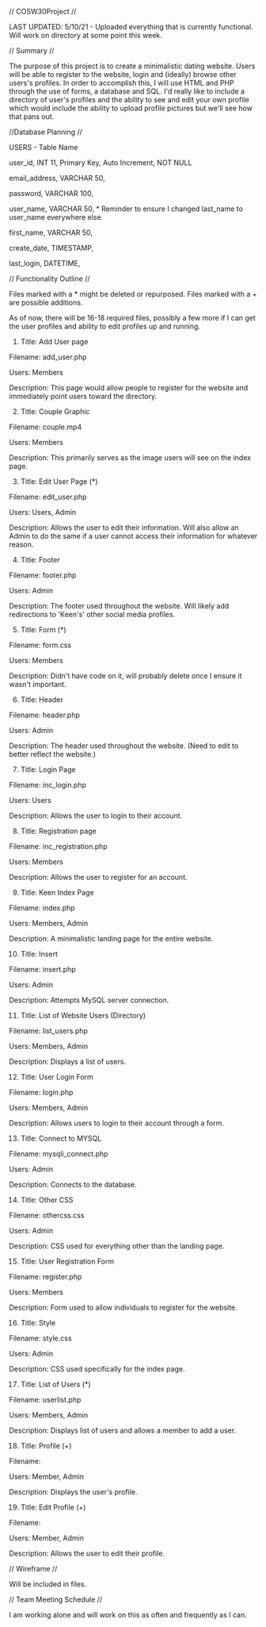 // COSW30Project //

LAST UPDATED: 5/10/21 - Uploaded everything that is currently functional. Will work on directory at some point this week. 

// Summary //

The purpose of this project is to create a minimalistic dating website. Users will be able to register to the website, login and (ideally) browse other users's profiles. In order to accomplish this, I will use HTML and PHP through the use of forms, a database and SQL. I'd really like to include a directory of user's profiles and the ability to see and edit your own profile which would include the ability to upload profile pictures but we'll see how that pans out.

//Database Planning //

USERS - Table Name

user_id, INT 11, Primary Key, Auto Increment, NOT NULL

email_address, VARCHAR 50, 

password, VARCHAR 100, 

user_name, VARCHAR 50, * Reminder to ensure I changed last_name to user_name everywhere else.
  
first_name, VARCHAR 50,
  
create_date, TIMESTAMP, 
  
last_login, DATETIME, 

// Functionality Outline //

Files marked with a * might be deleted or repurposed. Files marked with a + are possible additions.

As of now, there will be 16-18 required files, possibly a few more if I can get the user profiles and ability to edit profiles up and running.

1. Title: Add User page

Filename: add_user.php

Users: Members

Description: This page would allow people to register for the website and immediately point users toward the directory. 

2. Title: Couple Graphic

Filename: couple.mp4

Users: Members

Description: This primarily serves as the image users will see on the index page.

3. Title: Edit User Page (*)

Filename: edit_user.php

Users: Users, Admin

Description: Allows the user to edit their information. Will also allow an Admin to do the same if a user cannot access their information for whatever reason. 

4. Title: Footer

Filename: footer.php

Users: Admin

Description: The footer used throughout the website. Will likely add redirections to 'Keen's' other social media profiles.

5. Title: Form (*)

Filename: form.css

Users: Members

Description: Didn't have code on it, will probably delete once I ensure it wasn't important.

6. Title: Header

Filename: header.php

Users: Admin

Description: The header used throughout the website. (Need to edit to better reflect the website.)

7. Title: Login Page

Filename: inc_login.php

Users: Users

Description: Allows the user to login to their account.

8. Title:  Registration page

Filename: inc_registration.php

Users: Members

Description: Allows the user to register for an account.

9. Title: Keen Index Page

Filename: index.php

Users: Members, Admin

Description: A minimalistic landing page for the entire website.

10. Title: Insert

Filename: insert.php

Users: Admin

Description: Attempts MySQL server connection.

11. Title: List of Website Users (Directory)

Filename: list_users.php

Users: Members, Admin

Description: Displays a list of users.

12. Title: User Login Form

Filename: login.php

Users: Members, Admin

Description: Allows users to login to their account through a form.

13. Title: Connect to MYSQL

Filename: mysqli_connect.php

Users: Admin

Description: Connects to the database.

14. Title: Other CSS

Filename: othercss.css

Users: Admin

Description: CSS used for everything other than the landing page.

15. Title: User Registration Form

Filename: register.php

Users: Members

Description: Form used to allow individuals to register for the website. 

16. Title: Style

Filename: style.css

Users: Admin

Description: CSS used specifically for the index page.

17. Title: List of Users (*)

Filename: userlist.php

Users: Members, Admin

Description: Displays list of users and allows a member to add a user.

18. Title: Profile (+)

Filename: 

Users: Member, Admin

Description: Displays the user's profile.

19. Title: Edit Profile (+)

Filename: 

Users: Member, Admin

Description: Allows the user to edit their profile.

// Wireframe //

Will be included in files.

// Team Meeting Schedule //

I am working alone and will work on this as often and frequently as I can.
